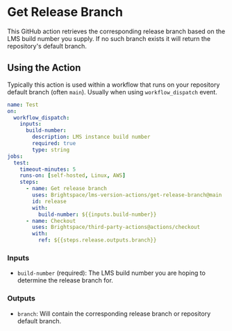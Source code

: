 # Get Release Branch

This GitHub action retrieves the corresponding release branch based on the LMS
build number you supply. If no such branch exists it will return the
repository's default branch.


## Using the Action

Typically this action is used within a workflow that runs on your repository
default branch (often `main`). Usually when using `workflow_dispatch` event.

```yml
name: Test
on:
  workflow_dispatch:
    inputs:
      build-number:
        description: LMS instance build number
        required: true
        type: string
jobs:
  test:
    timeout-minutes: 5
    runs-on: [self-hosted, Linux, AWS]
    steps:
      - name: Get release branch
        uses: Brightspace/lms-version-actions/get-release-branch@main
        id: release
        with:
          build-number: ${{inputs.build-number}}
      - name: Checkout
        uses: Brightspace/third-party-actions@actions/checkout
        with:
          ref: ${{steps.release.outputs.branch}}
```

### Inputs

* `build-number` (required): The LMS build number you are hoping to determine
  the release branch for.

### Outputs

* `branch`: Will contain the corresponding release branch or repository default
  branch.
